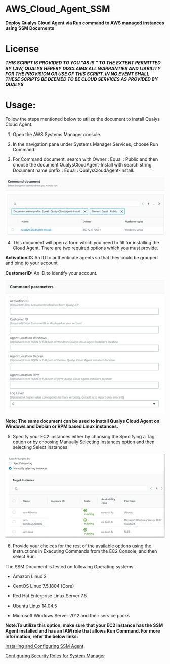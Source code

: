 # AWS_Cloud_Agent_SSM
**Deploy Qualys Cloud Agent via Run command to AWS managed instances using SSM Documents**

# License
_**THIS SCRIPT IS PROVIDED TO YOU "AS IS."  TO THE EXTENT PERMITTED BY LAW, QUALYS HEREBY DISCLAIMS ALL WARRANTIES AND LIABILITY FOR THE PROVISION OR USE OF THIS SCRIPT.  IN NO EVENT SHALL THESE SCRIPTS BE DEEMED TO BE CLOUD SERVICES AS PROVIDED BY QUALYS**_

# Usage:
Follow the steps mentioned below to utilize the document to install Qualys Cloud Agent.

1.	Open the AWS Systems Manager console. 

2.	In the navigation pane under Systems Manager Services, choose Run Command.

3.	For Command document, search with Owner : Equal : Public and then choose the document QualysCloudAgent-Install with search string Document name prefix : Equal : QualysCloudAgent-Install.

![qca](/images/qca.png?raw=true "QCA")

4.	This document will open a form which you need to fill for installing the Cloud Agent.
There are two required options which you must provide.

  **ActivationID:** An ID to authenticate agents so that they could be grouped and bind to your account
 
  **CustomerID:** An ID to identify your account.

![parameters](/images/parameters.png?raw=true "Parameters")

**Note: The same document can be used to install Qualys Cloud Agent on Windows and Debian or RPM based Linux instances.**

5.	Specify your EC2 instances either by choosing the Specifying a Tag option or by choosing Manually Selecting Instances option and then selecting Select instances.

![results](/images/results.png?raw=true "results")

6.	Provide your choices for the rest of the available options using the instructions in Executing Commands from the EC2 Console, and then select Run.

The SSM Document is tested on following Operating systems:

*	Amazon Linux 2

* CentOS Linux 7.5.1804 (Core) 

*	Red Hat Enterprise Linux Server 7.5 

*	Ubuntu Linux 14.04.5 

*	Microsoft Windows Server 2012 and their service packs

**Note:To utilize this option, make sure that your EC2 instance has the SSM Agent installed and has an IAM role that allows Run Command. For more information, refer the below links:**

[Installing and Configuring SSM Agent](http://docs.aws.amazon.com/systems-manager/latest/userguide/ssm-agent.html)

[Configuring Security Roles for System Manager](http://docs.aws.amazon.com/systems-manager/latest/userguide/systems-manager-access.html)

